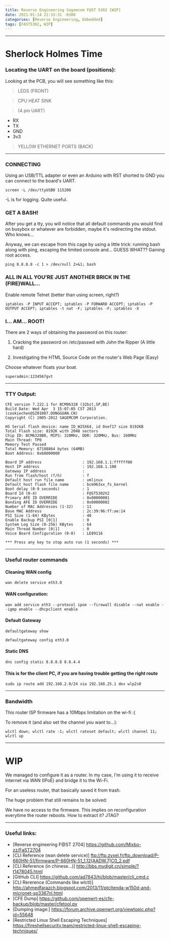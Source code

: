 ```yaml
---
title: Reverse Engineering Sagemcom F@ST 5302 [WIP]
date: 2021-01-14 22:33:31 -0300
categories: [Reverse Engineering, Embedded]
tags: [FAST5302, WIP]
---
```


***

# Sherlock Holmes Time

### **Locating the UART on the board (positions)**:
Looking at the PCB, you will see something like this:

> LEDS (FRONT)

> CPU HEAT SINK

> (4 pin UART)
- RX
- TX
- GND
- 3v3

> YELLOW ETHERNET PORTS (BACK)

***

### **CONNECTING**

Using an USB/TTL adapter or even an Arduino with RST shorted to GND you can connect to the board's UART.

```console
screen -L /dev/ttyUSB0 115200
```

-L is for logging. Quite useful.

### **GET A BASH!**

After you get a tty, you will notice that all default commands you would find on busybox or whatever are forbidden, maybe it's redirecting the stdout. Who knows...

Anyway, we can escape from this cage by using a little trick: running bash along with ping, escaping the limited console and... GUESS WHAT?? Gaining root access.
```console
ping 8.8.8.8 -c 1 > /dev/null 2>&1; bash
```

### **ALL IN ALL YOU'RE JUST ANOTHER BRICK IN THE (FIRE)WALL...**
Enable remote Telnet (better than using screen, right?)
```console
iptables -P INPUT ACCEPT; iptables -P FORWARD ACCEPT; iptables -P OUTPUT ACCEPT; iptables -t nat -F; iptables -F; iptables -X
```
### **I... AM... ROOT!**
There are 2 ways of obtaining the password on this router:
1. Cracking the password on /etc/passwd with John the Ripper (A little hard)

2. Investigating the HTML Source Code on the router's Web Page (Easy)

Choose whatever floats your boat.

```
superadmin:1234567gvt
```

***

### **TTY Output:**

```console
CFE version 7.222.1 for BCM96328 (32bit,SP,BE)
Build Date: Wed Apr  3 15:07:05 CST 2013 (cookiechen@SZ01007.DONGGUAN.CN)
Copyright (C) 2005-2012 SAGEMCOM Corporation.

HS Serial flash device: name ID_W25X64, id 0xef17 size 8192KB
Total Flash size: 8192K with 2048 sectors
Chip ID: BCM6328B0, MIPS: 320MHz, DDR: 320MHz, Bus: 160MHz
Main Thread: TP0
Memory Test Passed
Total Memory: 67108864 bytes (64MB)
Boot Address: 0xb8000000

Board IP address                  : 192.168.1.1:ffffff00  
Host IP address                   : 192.168.1.100  
Gateway IP address                :   
Run from flash/host (f/h)         : f  
Default host run file name        : vmlinux  
Default host flash file name      : bcm963xx_fs_kernel  
Boot delay (0-9 seconds)          : 1  
Board Id (0-4)                    : F@ST5302V2  
Primary AFE ID OVERRIDE           : 0x00000001
Bonding AFE ID OVERRIDE           : 0x00000002
Number of MAC Addresses (1-32)    : 11  
Base MAC Address                  : 2c:39:96:f7:ae:14  
PSI Size (1-64) KBytes            : 40  
Enable Backup PSI [0|1]           : 0  
System Log Size (0-256) KBytes    : 64  
Main Thread Number [0|1]          : 0  
Voice Board Configuration (0-0)   : LE89116  

*** Press any key to stop auto run (1 seconds) ***
```

***

### **Useful router commands**

#### Cleaning WAN config

```console
wan delete service eth3.0
```

#### WAN configuration:

```console
wan add service eth3 --protocol ipoe --firewall disable --nat enable --igmp enable --dhcpclient enable
```

#### Default Gateway

```console
defaultgateway show
```

```console
defaultgateway config eth3.0
```

#### Static DNS

```console
dns config static 8.8.8.8 8.8.4.4
```

#### This is for the client PC, if you are having trouble getting the right route

```console
sudo ip route add 192.168.2.0/24 via 192.168.25.1 dev wlp2s0
```

***

### **Bandwidth**

This router ISP firmware has a 10Mbps limitation on the wi-fi :(

To remove it (and also set the channel you want to...):

```console
wlctl down; wlctl rate -1; wlctl rateset default; wlctl channel 11; wlctl up
```

***

# **WIP**

We managed to configure it as a router. In my case, I'm using it to receive Internet via WAN (IPoE) and bridge it to the Wi-Fi.

For an useless router, that basically saved it from trash.

The huge problem that still remains to be solved:

We have no access to the firmware. This implies on reconfiguration everytime the router reboots.
How to extract it? JTAG?

***

### **Useful links**:
- [Reverse engineering F@ST 2704] https://github.com/Mixbo-zz/FaST2704
- [CLI Reference (wan delete service)] ftp://ftp.zyxel.fr/ftp_download/P-660HN-51/firmware/P-660HN-51_1.12(AADW.7)C0_2.pdf
- [CLI Reference (in chinese...)] http://bbs.mydigit.cn/simple/?t1478045.html
- [GitHub CLI] https://github.com/ad7843/hi/blob/master/cli_cmd.c
- [CLI Rererence (Commands like wlctl)] http://ahmedfarazch.blogspot.com/2013/11/ptcltenda-w150d-and-micronet-sp3367nl.html
- [CFE Dump] https://github.com/openwrt-es/cfe-backup/blob/master/cfetool.py
- [Dumping image:] https://forum.archive.openwrt.org/viewtopic.php?id=55648
- [Restricted Linux Shell Escaping Techniques] https://fireshellsecurity.team/restricted-linux-shell-escaping-techniques/
